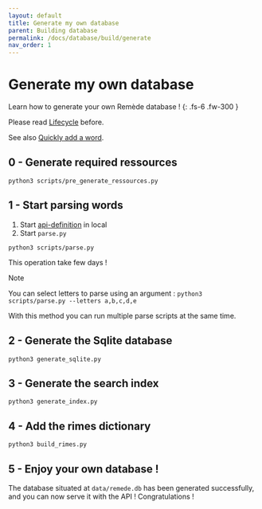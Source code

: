 ```yaml
---
layout: default
title: Generate my own database
parent: Building database
permalink: /docs/database/build/generate
nav_order: 1
---
```


# Generate my own database
Learn how to generate your own Remède database ! 
{: .fs-6 .fw-300 }

Please read [Lifecycle](https://docs.remede.camarm.fr/docs/database/build/lifecycle) before.

See also [Quickly add a word](https://docs.remede.camarm.fr/docs/database/build/about).

## 0 - Generate required ressources

```shell
python3 scripts/pre_generate_ressources.py
```

## 1 - Start parsing words

1. Start [api-definition](https://docs.remede.camarm.fr/docs/database/build/about) in local
2. Start `parse.py`
```shell
python3 scripts/parse.py
```
This operation take few days !

> [!NOTE]
> You can select letters to parse using an argument : `python3 scripts/parse.py --letters a,b,c,d,e`
> 
> With this method you can run multiple parse scripts at the same time.

## 2 - Generate the Sqlite database

```shell
python3 generate_sqlite.py
```

## 3 - Generate the search index

```shell
python3 generate_index.py
```

## 4 - Add the rimes dictionary

```shell
python3 build_rimes.py
```

## 5 - Enjoy your own database !

The database situated at `data/remede.db` has been generated successfully, and you can now serve it with the API ! Congratulations !
